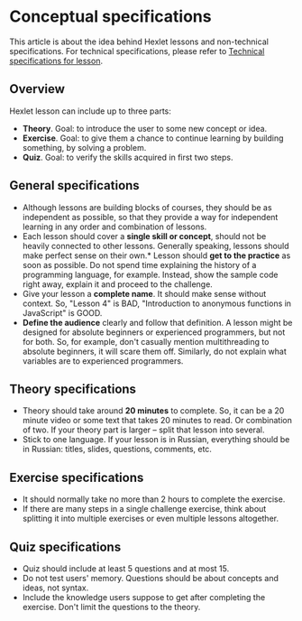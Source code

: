 # Conceptual specifications

This article is about the idea behind Hexlet lessons and non-technical specifications. For technical specifications, please refer to [Technical specifications for lesson](theory-specifications.md).

## Overview

Hexlet lesson can include up to three parts:

* **Theory**. Goal: to introduce the user to some new concept or idea.
* **Exercise**. Goal: to give them a chance to continue learning by building something, by solving a problem.
* **Quiz**. Goal: to verify the skills acquired in first two steps.

## General specifications

* Although lessons are building blocks of courses, they should be as independent as possible, so that they provide a way for independent learning in any order and combination of lessons.
* Each lesson should cover a **single skill or concept**, should not be heavily connected to other lessons. Generally speaking, lessons should make perfect sense on their own.* Lesson should **get to the practice** as soon as possible. Do not spend time explaining the history of a programming language, for example. Instead, show the sample code right away, explain it and proceed to the challenge.
* Give your lesson a **complete name**. It should make sense without context. So, "Lesson 4" is BAD, "Introduction to anonymous functions in JavaScript" is GOOD.
* **Define the audience** clearly and follow that definition. A lesson might be designed for absolute beginners or experienced programmers, but not for both. So, for example, don't casually mention multithreading to absolute beginners, it will scare them off. Similarly, do not explain what variables are to experienced programmers.

## Theory specifications

* Theory should take around **20 minutes** to complete. So, it can be a 20 minute video or some text that takes 20 minutes to read. Or combination of two. If your theory part is larger – split that lesson into several.
*  Stick to one language. If your lesson is in Russian, everything should be in Russian: titles, slides, questions, comments, etc.

## Exercise specifications

* It should normally take no more than 2 hours to complete the exercise.
* If there are many steps in a single challenge exercise, think about splitting it into multiple exercises or even multiple lessons altogether.

## Quiz specifications

* Quiz should include at least 5 questions and at most 15.
* Do not test users' memory. Questions should be about concepts and ideas, not syntax.
* Include the knowledge users suppose to get after completing the exercise. Don't limit the questions to the theory.

